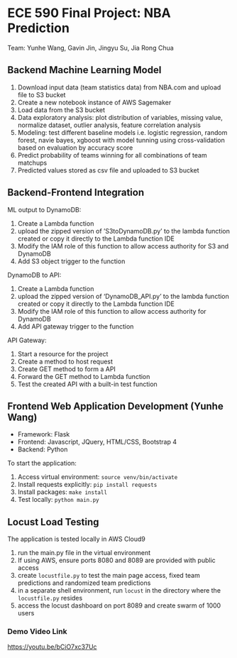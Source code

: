 # ECE 590 Final Project: NBA Prediction

Team: Yunhe Wang, Gavin Jin, Jingyu Su, Jia Rong Chua

## Backend Machine Learning Model
1. Download input data (team statistics data) from NBA.com and upload file to S3 bucket
2. Create a new notebook instance of AWS Sagemaker 
3. Load data from the S3 bucket
4. Data exploratory analysis: plot distribution of variables, missing value, normalize dataset, outlier analysis, feature correlation analysis 
5. Modeling: test different baseline models i.e. logistic regression, random forest, navie bayes, xgboost with model tunning using cross-validation based on evaluation by accuracy score
6. Predict probability of teams winning for all combinations of team matchups
7. Predicted values stored as csv file and uploaded to S3 bucket

## Backend-Frontend Integration 
ML output to DynamoDB:
1. Create a Lambda function 
2. upload the zipped version of ’S3toDynamoDB.py’ to the lambda function created or copy it directly to the Lambda function IDE
3. Modify the IAM role of this function to allow access authority for S3 and DynamoDB 
4. Add S3 object trigger to the function

DynamoDB to API:
1. Create a Lambda function 
2. upload the zipped version of ‘DynamoDB_API.py’ to the lambda function created or copy it directly to the Lambda function IDE
3. Modify the IAM role of this function to allow access authority for DynamoDB 
4. Add API gateway trigger to the function

API Gateway:
1. Start a resource for the project
2. Create a method to host request
3. Create GET method to form a API
4. Forward the GET method to Lambda function 
5. Test the created API with a built-in test function

## Frontend Web Application Development (Yunhe Wang)
* Framework: Flask
* Frontend: Javascript, JQuery, HTML/CSS, Bootstrap 4
* Backend: Python

To start the application:
1. Access virtual environment: ```source venv/bin/activate```
2. Install requests explicitly: ```pip install requests```
3. Install packages: ```make install ```
4. Test locally: ```python main.py```

## Locust Load Testing
The application is tested locally in AWS Cloud9
1. run the main.py file in the virtual environment
2. If using AWS, ensure ports 8080 and 8089 are provided with public access
3. create ```locustfile.py``` to test the main page access, fixed team predictions and randomized team predictions
4. in a separate shell environment, run ```locust``` in the directory where the ```locustfile.py``` resides
5. access the locust dashboard on port 8089 and create swarm of 1000 users

### Demo Video Link
https://youtu.be/bCiO7xc37Uc

